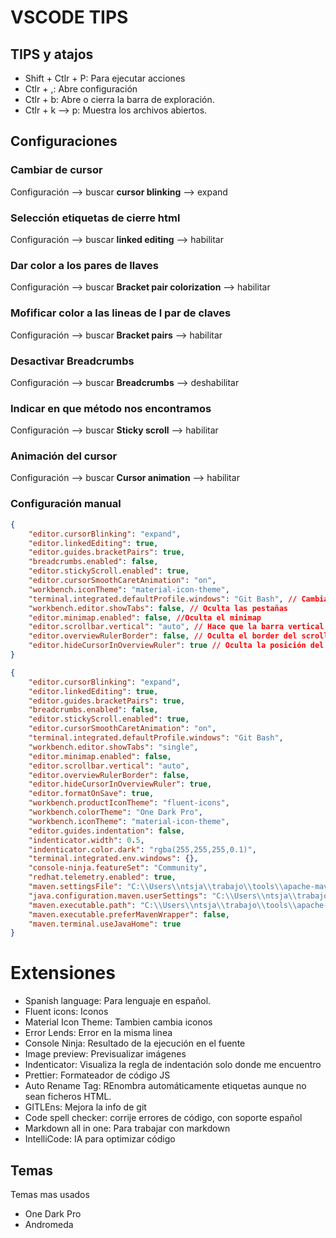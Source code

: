 # VSCODE TIPS

## TIPS y atajos

* Shift + Ctlr + P: Para ejecutar acciones
* Ctlr + ,: Abre configuración
* Ctlr + b: Abre o cierra la barra de exploración.
* Ctlr + k --> p: Muestra los archivos abiertos.

## Configuraciones

### Cambiar de cursor

Configuración --> buscar **cursor blinking** --> expand

### Selección etiquetas de cierre html

Configuración --> buscar **linked editing** --> habilitar

### Dar color a los pares de llaves

Configuración --> buscar **Bracket pair colorization** --> habilitar

### Mofificar color a las lineas de l par de claves

Configuración --> buscar **Bracket pairs** --> habilitar

### Desactivar Breadcrumbs

Configuración --> buscar **Breadcrumbs** --> deshabilitar

### Indicar en que método nos encontramos

Configuración --> buscar **Sticky scroll** --> habilitar

### Animación del cursor

Configuración --> buscar **Cursor animation** --> habilitar

### Configuración manual

```json
{
    "editor.cursorBlinking": "expand",
    "editor.linkedEditing": true,
    "editor.guides.bracketPairs": true,
    "breadcrumbs.enabled": false,
    "editor.stickyScroll.enabled": true,
    "editor.cursorSmoothCaretAnimation": "on",
    "workbench.iconTheme": "material-icon-theme",
    "terminal.integrated.defaultProfile.windows": "Git Bash", // Cambiar la consola
    "workbench.editor.showTabs": false, // Oculta las pestañas
    "editor.minimap.enabled": false, //Oculta el minimap
    "editor.scrollbar.vertical": "auto", // Hace que la barra vertical aparezca cuando se utilize
    "editor.overviewRulerBorder": false, // Oculta el border del scroll
    "editor.hideCursorInOverviewRuler": true // Oculta la posición del cursor en el scroll
}
```

```json
{
    "editor.cursorBlinking": "expand",
    "editor.linkedEditing": true,
    "editor.guides.bracketPairs": true,
    "breadcrumbs.enabled": false,
    "editor.stickyScroll.enabled": true,
    "editor.cursorSmoothCaretAnimation": "on",
    "terminal.integrated.defaultProfile.windows": "Git Bash",
    "workbench.editor.showTabs": "single",
    "editor.minimap.enabled": false,
    "editor.scrollbar.vertical": "auto",
    "editor.overviewRulerBorder": false,
    "editor.hideCursorInOverviewRuler": true,
    "editor.formatOnSave": true,
    "workbench.productIconTheme": "fluent-icons",
    "workbench.colorTheme": "One Dark Pro",
    "workbench.iconTheme": "material-icon-theme",
    "editor.guides.indentation": false,
    "indenticator.width": 0.5,
    "indenticator.color.dark": "rgba(255,255,255,0.1)",
    "terminal.integrated.env.windows": {},
    "console-ninja.featureSet": "Community",
    "redhat.telemetry.enabled": true,
    "maven.settingsFile": "C:\\Users\\ntsja\\trabajo\\tools\\apache-maven-3.3.9\\conf\\settings.xml",
    "java.configuration.maven.userSettings": "C:\\Users\\ntsja\\trabajo\\tools\\apache-maven-3.3.9\\conf\\settings.xml",
    "maven.executable.path": "C:\\Users\\ntsja\\trabajo\\tools\\apache-maven-3.3.9\\bin\\mvn",
    "maven.executable.preferMavenWrapper": false,
    "maven.terminal.useJavaHome": true
}
```
# Extensiones

* Spanish language: Para lenguaje en español.
* Fluent icons: Iconos 
* Material Icon Theme: Tambien cambia iconos
* Error Lends: Error en la misma linea
* Console Ninja: Resultado de la ejecución en el fuente
* Image preview: Previsualizar imágenes
* Indenticator: Visualiza la regla de indentación solo donde me encuentro
* Prettier: Formateador de código JS
* Auto Rename Tag: REnombra automáticamente etiquetas aunque no sean ficheros HTML.
* GITLEns: Mejora la info de git
* Code spell checker: corrije errores de código, con soporte español
* Markdown all in one: Para trabajar con markdown
* IntelliCode: IA para optimizar código

## Temas

Temas mas usados

* One Dark Pro
* Andromeda
